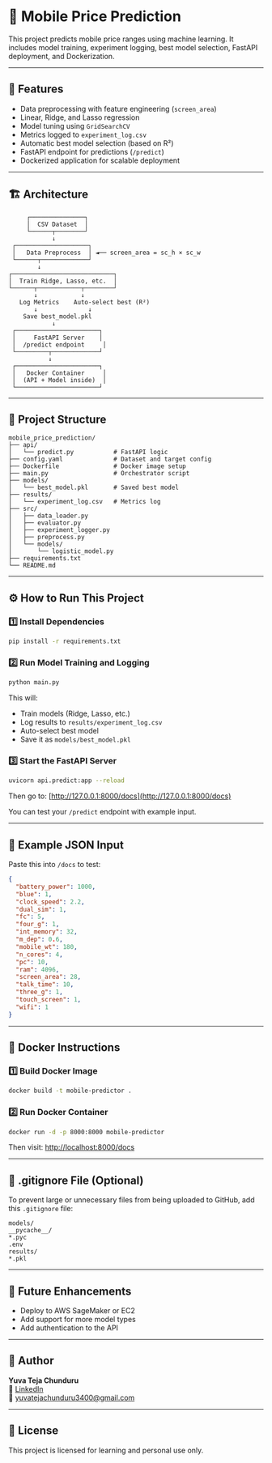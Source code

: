 
# 📱 Mobile Price Prediction

This project predicts mobile price ranges using machine learning. It includes model training, experiment logging, best model selection, FastAPI deployment, and Dockerization.

---

## 🧠 Features

- Data preprocessing with feature engineering (`screen_area`)
- Linear, Ridge, and Lasso regression
- Model tuning using `GridSearchCV`
- Metrics logged to `experiment_log.csv`
- Automatic best model selection (based on R²)
- FastAPI endpoint for predictions (`/predict`)
- Dockerized application for scalable deployment

---

## 🏗️ Architecture

```
     ┌───────────────┐
     │  CSV Dataset  │
     └──────┬────────┘
            ↓
 ┌────────────────────┐
 │   Data Preprocess  │ ◄── screen_area = sc_h × sc_w
 └──────┬─────────────┘
        ↓
┌────────────────────────────┐
│  Train Ridge, Lasso, etc.  │
└──────┬────────────┬────────┘
       ↓            ↓
   Log Metrics    Auto-select best (R²)
       ↓              ↓
    Save best_model.pkl
            ↓
 ┌───────────────────────┐
 │     FastAPI Server    │
 │  /predict endpoint     │
 └─────────┬─────────────┘
           ↓
 ┌───────────────────────┐
 │   Docker Container     │
 │  (API + Model inside)  │
 └───────────────────────┘
```

---

## 📂 Project Structure

```
mobile_price_prediction/
├── api/
│   └── predict.py           # FastAPI logic
├── config.yaml              # Dataset and target config
├── Dockerfile               # Docker image setup
├── main.py                  # Orchestrator script
├── models/
│   └── best_model.pkl       # Saved best model
├── results/
│   └── experiment_log.csv   # Metrics log
├── src/
│   ├── data_loader.py
│   ├── evaluator.py
│   ├── experiment_logger.py
│   ├── preprocess.py
│   └── models/
│       └── logistic_model.py
├── requirements.txt
└── README.md
```

---

## ⚙️ How to Run This Project

### 1️⃣ Install Dependencies
```bash
pip install -r requirements.txt
```

### 2️⃣ Run Model Training and Logging
```bash
python main.py
```

This will:
- Train models (Ridge, Lasso, etc.)
- Log results to `results/experiment_log.csv`
- Auto-select best model
- Save it as `models/best_model.pkl`

### 3️⃣ Start the FastAPI Server
```bash
uvicorn api.predict:app --reload
```
Then go to:
[http://127.0.0.1:8000/docs](http://127.0.0.1:8000/docs)

You can test your `/predict` endpoint with example input.

---

## 🔮 Example JSON Input

Paste this into `/docs` to test:

```json
{
  "battery_power": 1000,
  "blue": 1,
  "clock_speed": 2.2,
  "dual_sim": 1,
  "fc": 5,
  "four_g": 1,
  "int_memory": 32,
  "m_dep": 0.6,
  "mobile_wt": 180,
  "n_cores": 4,
  "pc": 10,
  "ram": 4096,
  "screen_area": 28,
  "talk_time": 10,
  "three_g": 1,
  "touch_screen": 1,
  "wifi": 1
}

```

---

## 🐳 Docker Instructions

### 1️⃣ Build Docker Image
```bash
docker build -t mobile-predictor .
```

### 2️⃣ Run Docker Container
```bash
docker run -d -p 8000:8000 mobile-predictor
```

Then visit: [http://localhost:8000/docs](http://localhost:8000/docs)

---

## 🧾 .gitignore File (Optional)

To prevent large or unnecessary files from being uploaded to GitHub, add this `.gitignore` file:

```
models/
__pycache__/
*.pyc
.env
results/
*.pkl
```

---

## 📌 Future Enhancements

- Deploy to AWS SageMaker or EC2
- Add support for more model types
- Add authentication to the API

---

## 🙌 Author

**Yuva Teja Chunduru**  
🔗 [LinkedIn](https://www.linkedin.com/in/your-profile)  
📧 yuvatejachunduru3400@gmail.com 

---

## 🏁 License

This project is licensed for learning and personal use only.
